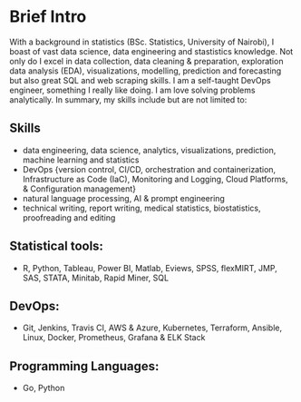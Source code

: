 # Brief Intro
With a background in statistics (BSc. Statistics, University of Nairobi), I boast of vast data science, data engineering and stastistics knowledge. Not only do I excel in data collection, data cleaning & preparation, exploration data analysis (EDA), visualizations, modelling, prediction and forecasting but also great SQL and web scraping skills. I am a self-taught DevOps engineer, something I really like doing. I am love solving problems analytically. In summary, my skills include but are not limited to:

## Skills
- data engineering, data science, analytics, visualizations, prediction, machine learning and statistics
- DevOps {version control, CI/CD, orchestration and containerization, Infrastructure as Code (IaC), Monitoring and Logging, Cloud Platforms, & Configuration management}
- natural language processing, AI & prompt engineering
- technical writing, report writing, medical statistics, biostatistics, proofreading and editing

## Statistical tools:
 - R, Python, Tableau, Power BI, Matlab, Eviews, SPSS, flexMIRT, JMP,  SAS, STATA, Minitab, Rapid Miner, SQL
## DevOps: 
- Git, Jenkins, Travis CI, AWS & Azure, Kubernetes, Terraform, Ansible, Linux, Docker, Prometheus, Grafana & ELK Stack
## Programming Languages:
- Go, Python 

